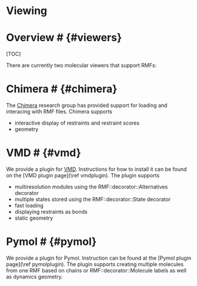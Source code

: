 # Viewing

# Overview # {#viewers}

[TOC]

There are currently two molecular viewers that support RMFs:

# Chimera # {#chimera}

The [Chimera](https://www.cgl.ucsf.edu/chimera/) research group has
provided support for loading and interacing with RMF files. Chimera
supports
- interactive display of restraints and restraint scores
- geometry


# VMD # {#vmd}

We provide a plugin for
[VMD](http://www.ks.uiuc.edu/Research/vmd/). Instructions for how to
install it can be found on the [VMD plugin page](\ref vmdplugin). The
plugin supports
- multiresolution modules using the RMF::decorator::Alternatives decorator
- multiple states stored using the RMF::decorator::State decorator
- fast loading
- displaying restraints as bonds
- static geometry

# Pymol # {#pymol}

We provide a plugin for Pymol. Instruction can be found at the
[Pymol plugin page](\ref pymolplugin). The plugin supports creating
multiple molecules from one RMF based on chains or RMF::decorator::Molecule
labels as well as dynamics geometry.